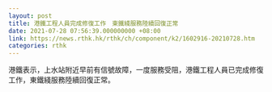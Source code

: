 ```yaml
---
layout: post
title: 港鐵工程人員完成修復工作　東鐵綫服務陸續回復正常
date: 2021-07-28 07:56:39.000000000 +08:00
link: https://news.rthk.hk/rthk/ch/component/k2/1602916-20210728.htm
categories: rthk
---
```


港鐵表示，上水站附近早前有信號故障，一度服務受阻，港鐵工程人員已完成修復工作，東鐵綫服務陸續回復正常。
